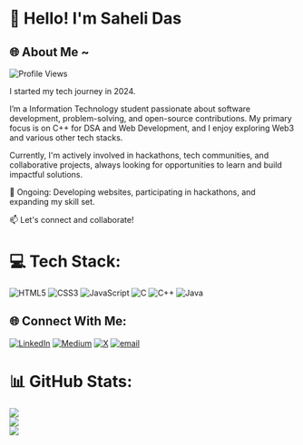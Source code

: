 # 👋 Hello! I'm Saheli Das
## 🌐 About Me ~
![Profile Views](https://komarev.com/ghpvc/?username=saheli56&color=blue)

I started my tech journey in 2024.

I’m a Information Technology student passionate about software development, problem-solving, and open-source contributions. My primary focus is on C++ for DSA and Web Development, and I enjoy exploring Web3 and various other tech stacks.

Currently, I'm actively involved in hackathons, tech communities, and collaborative projects, always looking for opportunities to learn and build impactful solutions.

🎯 Ongoing: Developing websites, participating in hackathons, and expanding my skill set.

📫 Let's connect and collaborate!

# 💻 Tech Stack:
![HTML5](https://img.shields.io/badge/html5-%23E34F26.svg?style=flat&logo=html5&logoColor=white) ![CSS3](https://img.shields.io/badge/css3-%231572B6.svg?style=flat&logo=css3&logoColor=white) ![JavaScript](https://img.shields.io/badge/javascript-%23323330.svg?style=flat&logo=javascript&logoColor=%23F7DF1E) ![C](https://img.shields.io/badge/c-%2300599C.svg?style=flat&logo=c&logoColor=white) ![C++](https://img.shields.io/badge/c++-%2300599C.svg?style=flat&logo=c%2B%2B&logoColor=white) ![Java](https://img.shields.io/badge/java-%23ED8B00.svg?style=flat&logo=openjdk&logoColor=white)

## 🌐 Connect With Me:
[![LinkedIn](https://img.shields.io/badge/LinkedIn-%230077B5.svg?logo=linkedin&logoColor=white)](https://www.linkedin.com/in/saheli-das-5b2490313/) [![Medium](https://img.shields.io/badge/Medium-12100E?logo=medium&logoColor=white)](https://medium.com/@sahelidas0506) [![X](https://img.shields.io/badge/X-black.svg?logo=X&logoColor=white)](https://x.com/Saheli5606) [![email](https://img.shields.io/badge/Email-D14836?logo=gmail&logoColor=white)](mailto:sahelidas0506@gmail.com) 

# 📊 GitHub Stats:
![](https://github-readme-stats.vercel.app/api?username=saheli56&theme=highcontrast&hide_border=false&include_all_commits=true&count_private=false)<br/>
![](https://nirzak-streak-stats.vercel.app/?user=saheli56&theme=highcontrast&hide_border=false)<br/>
![](https://github-readme-stats.vercel.app/api/top-langs/?username=saheli56&theme=highcontrast&hide_border=false&include_all_commits=true&count_private=false&layout=compact)

<!-- Proudly created with GPRM ( https://gprm.itsvg.in ) -->
